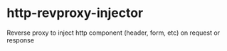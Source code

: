 # http-revproxy-injector
Reverse proxy to inject http component (header, form, etc) on request or response
